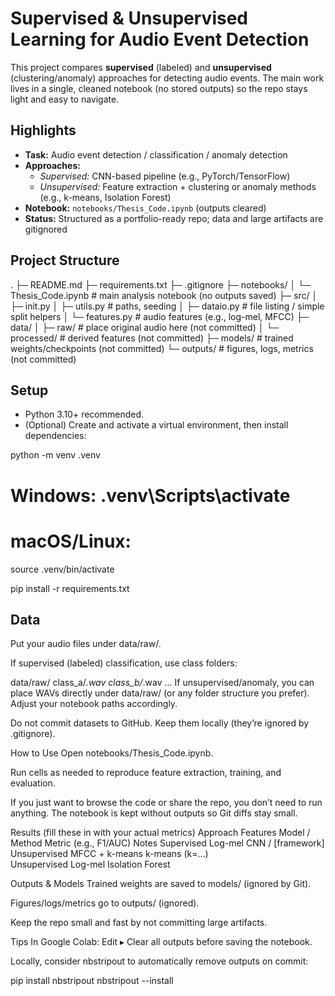 # Supervised & Unsupervised Learning for Audio Event Detection

This project compares **supervised** (labeled) and **unsupervised** (clustering/anomaly) approaches for detecting audio events. The main work lives in a single, cleaned notebook (no stored outputs) so the repo stays light and easy to navigate.

## Highlights
- **Task:** Audio event detection / classification / anomaly detection  
- **Approaches:**  
  - *Supervised:* CNN-based pipeline (e.g., PyTorch/TensorFlow)  
  - *Unsupervised:* Feature extraction + clustering or anomaly methods (e.g., k-means, Isolation Forest)  
- **Notebook:** `notebooks/Thesis_Code.ipynb` (outputs cleared)  
- **Status:** Structured as a portfolio-ready repo; data and large artifacts are gitignored

## Project Structure
.
├─ README.md
├─ requirements.txt
├─ .gitignore
├─ notebooks/
│ └─ Thesis_Code.ipynb # main analysis notebook (no outputs saved)
├─ src/
│ ├─ init.py
│ ├─ utils.py # paths, seeding
│ ├─ dataio.py # file listing / simple split helpers
│ └─ features.py # audio features (e.g., log-mel, MFCC)
├─ data/
│ ├─ raw/ # place original audio here (not committed)
│ └─ processed/ # derived features (not committed)
├─ models/ # trained weights/checkpoints (not committed)
└─ outputs/ # figures, logs, metrics (not committed)

## Setup
- Python 3.10+ recommended.  
- (Optional) Create and activate a virtual environment, then install dependencies:

python -m venv .venv
# Windows: .venv\Scripts\activate
# macOS/Linux:
source .venv/bin/activate

pip install -r requirements.txt

## Data
Put your audio files under data/raw/.

If supervised (labeled) classification, use class folders:

data/raw/
  class_a/*.wav
  class_b/*.wav
  ...
If unsupervised/anomaly, you can place WAVs directly under data/raw/ (or any folder structure you prefer). Adjust your notebook paths accordingly.

Do not commit datasets to GitHub. Keep them locally (they’re ignored by .gitignore).

How to Use
Open notebooks/Thesis_Code.ipynb.

Run cells as needed to reproduce feature extraction, training, and evaluation.

If you just want to browse the code or share the repo, you don’t need to run anything. The notebook is kept without outputs so Git diffs stay small.

Results (fill these in with your actual metrics)
Approach	Features	Model / Method	Metric (e.g., F1/AUC)	Notes
Supervised	Log-mel	CNN / [framework]		
Unsupervised	MFCC + k-means	k-means (k=…)		
Unsupervised	Log-mel	Isolation Forest		

Outputs & Models
Trained weights are saved to models/ (ignored by Git).

Figures/logs/metrics go to outputs/ (ignored).

Keep the repo small and fast by not committing large artifacts.

Tips
In Google Colab: Edit ▸ Clear all outputs before saving the notebook.

Locally, consider nbstripout to automatically remove outputs on commit:

pip install nbstripout
nbstripout --install
